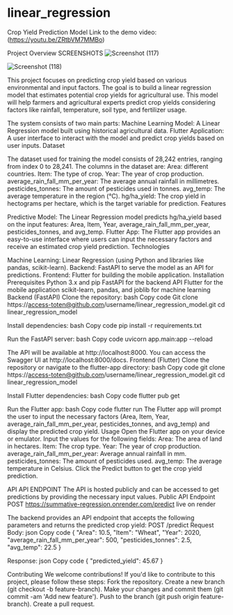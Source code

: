 # linear_regression
Crop Yield Prediction Model
Link to the demo video: (https://youtu.be/ZRtbVM7MMBo)

Project Overview
SCREENSHOTS
![Screenshot (117)](https://github.com/user-attachments/assets/ae3e62fc-dd93-4cd5-88d3-819e35a0ca13)

![Screenshot (118)](https://github.com/user-attachments/assets/6a649001-ab0e-4ee6-af4b-e85703c6dd62)



This project focuses on predicting crop yield based on various environmental and input factors. The goal is to build a linear regression model that estimates potential crop yields for agricultural use. This model will help farmers and agricultural experts predict crop yields considering factors like rainfall, temperature, soil type, and fertilizer usage.

The system consists of two main parts:
Machine Learning Model: A Linear Regression model built using historical agricultural data.
Flutter Application: A user interface to interact with the model and predict crop yields based on user inputs.
Dataset

The dataset used for training the model consists of 28,242 entries, ranging from index 0 to 28,241. The columns in the dataset are:
Area: different countries.
Item: The type of crop.
Year: The year of crop production.
average_rain_fall_mm_per_year: The average annual rainfall in millimetres.
pesticides_tonnes: The amount of pesticides used in tonnes.
avg_temp: The average temperature in the region (°C).
hg/ha_yield: The crop yield in hectograms per hectare, which is the target variable for prediction.
Features

Predictive Model: The Linear Regression model predicts hg/ha_yield based on the input features: Area, Item, Year, average_rain_fall_mm_per_year, pesticides_tonnes, and avg_temp.
Flutter App: The Flutter app provides an easy-to-use interface where users can input the necessary factors and receive an estimated crop yield prediction.
Technologies

Machine Learning: Linear Regression (using Python and libraries like pandas, scikit-learn).
Backend: FastAPI to serve the model as an API for predictions.
Frontend: Flutter for building the mobile application.
Installation
Prerequisites
Python 3.x and pip
FastAPI for the backend API
Flutter for the mobile application
scikit-learn, pandas, and joblib for machine learning
Backend (FastAPI)
Clone the repository:
bash
Copy code
Git clone https://access-toten@github.com/username/linear_regression_model.git
cd linear_regression_model


Install dependencies:
bash
Copy code
pip install -r requirements.txt


Run the FastAPI server:
bash
Copy code
uvicorn app.main:app --reload


The API will be available at http://localhost:8000. You can access the Swagger UI at http://localhost:8000/docs.
Frontend (Flutter)
Clone the repository or navigate to the flutter-app directory:
bash
Copy code
git clone https://access-toten@github.com/username/linear_regression_model.git
cd linear_regression_model


Install Flutter dependencies:
bash
Copy code
flutter pub get


Run the Flutter app:
bash
Copy code
flutter run
The Flutter app will prompt the user to input the necessary factors (Area, Item, Year, average_rain_fall_mm_per_year, pesticides_tonnes, and avg_temp) and display the predicted crop yield.
Usage
Open the Flutter app on your device or emulator.
Input the values for the following fields:
Area: The area of land in hectares.
Item: The crop type.
Year: The year of crop production.
average_rain_fall_mm_per_year: Average annual rainfall in mm.
pesticides_tonnes: The amount of pesticides used.
avg_temp: The average temperature in Celsius.
Click the Predict button to get the crop yield prediction.

API
API ENDPOINT The API is hosted publicly and can be accessed to get predictions by providing the necessary input values.
Public API Endpoint POST https://summative-regression.onrender.com/predict live on render


The backend provides an API endpoint that accepts the following parameters and returns the predicted crop yield:
POST /predict
Request Body:
json
Copy code
{
  "Area": 10.5,
  "Item": "Wheat",
  "Year": 2020,
  "average_rain_fall_mm_per_year": 500,
  "pesticides_tonnes": 2.5,
  "avg_temp": 22.5
}

Response:
json
Copy code
{
  "predicted_yield": 45.67
}

Contributing
We welcome contributions! If you'd like to contribute to this project, please follow these steps:
Fork the repository.
Create a new branch (git checkout -b feature-branch).
Make your changes and commit them (git commit -am 'Add new feature').
Push to the branch (git push origin feature-branch).
Create a pull request.


